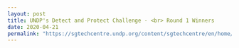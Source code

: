 ```yaml
---
layout: post
title: UNDP's Detect and Protect Challenge - <br> Round 1 Winners
date: 2020-04-21
permalink: "https://sgtechcentre.undp.org/content/sgtechcentre/en/home/blogs/-covid19detect-protect-challenge--announcing-round-1-winners1.html/"
---
```

